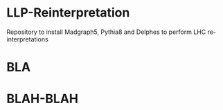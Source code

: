 # LLP-Reinterpretation

  Repository to install Madgraph5, Pythia8 and Delphes to perform LHC re-interpretations

# BLA
# BLAH-BLAH
